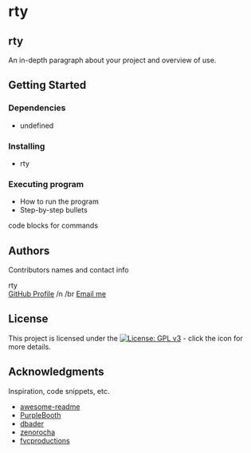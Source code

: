 
# rty

## rty

An in-depth paragraph about your project and overview of use.

## Getting Started

### Dependencies

* undefined

### Installing

* rty

### Executing program

* How to run the program
* Step-by-step bullets

 
code blocks for commands



## Authors

Contributors names and contact info

rty  
[GitHub Profile](https://github.com/rty) /n
/br
[Email me](mailto:rty)

## License

This project is licensed under the  [![License: GPL v3](https://img.shields.io/badge/License-GPLv3-blue.svg)](https://www.gnu.org/licenses/gpl-3.0)  - click the icon for more details.

## Acknowledgments

Inspiration, code snippets, etc.
* [awesome-readme](https://github.com/matiassingers/awesome-readme)
* [PurpleBooth](https://gist.github.com/PurpleBooth/109311bb0361f32d87a2)
* [dbader](https://github.com/dbader/readme-template)
* [zenorocha](https://gist.github.com/zenorocha/4526327)
* [fvcproductions](https://gist.github.com/fvcproductions/1bfc2d4aecb01a834b46)
        